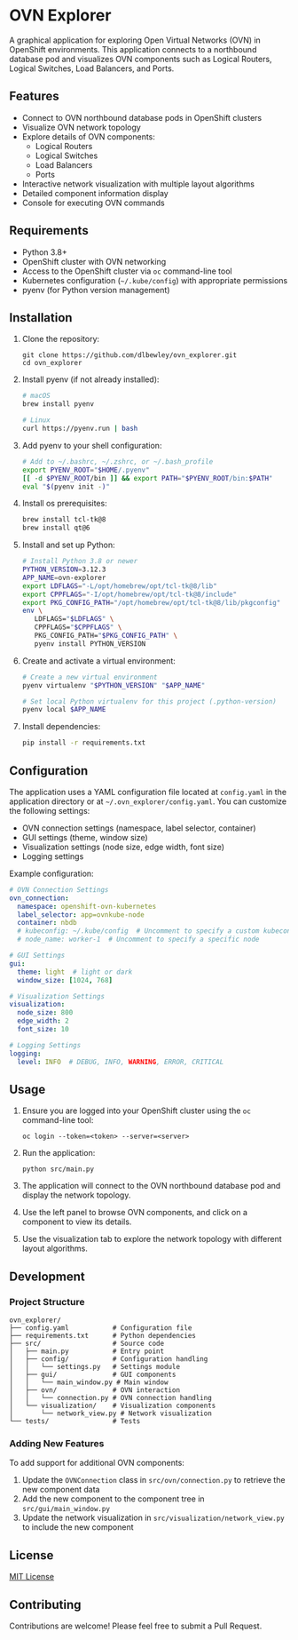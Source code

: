 # OVN Explorer

A graphical application for exploring Open Virtual Networks (OVN) in OpenShift environments. This application connects to a northbound database pod and visualizes OVN components such as Logical Routers, Logical Switches, Load Balancers, and Ports.

## Features

- Connect to OVN northbound database pods in OpenShift clusters
- Visualize OVN network topology
- Explore details of OVN components:
  - Logical Routers
  - Logical Switches
  - Load Balancers
  - Ports
- Interactive network visualization with multiple layout algorithms
- Detailed component information display
- Console for executing OVN commands

## Requirements

- Python 3.8+
- OpenShift cluster with OVN networking
- Access to the OpenShift cluster via `oc` command-line tool
- Kubernetes configuration (`~/.kube/config`) with appropriate permissions
- pyenv (for Python version management)

## Installation

1. Clone the repository:
   ```
   git clone https://github.com/dlbewley/ovn_explorer.git
   cd ovn_explorer
   ```

2. Install pyenv (if not already installed):
   ```bash
   # macOS
   brew install pyenv

   # Linux
   curl https://pyenv.run | bash
   ```

3. Add pyenv to your shell configuration:
   ```bash
   # Add to ~/.bashrc, ~/.zshrc, or ~/.bash_profile
   export PYENV_ROOT="$HOME/.pyenv"
   [[ -d $PYENV_ROOT/bin ]] && export PATH="$PYENV_ROOT/bin:$PATH"
   eval "$(pyenv init -)"
   ```

4. Install os prerequisites:
   ```bash
   brew install tcl-tk@8
   brew install qt@6
   ```

5. Install and set up Python:
   ```bash
   # Install Python 3.8 or newer
   PYTHON_VERSION=3.12.3
   APP_NAME=ovn-explorer
   export LDFLAGS="-L/opt/homebrew/opt/tcl-tk@8/lib"
   export CPPFLAGS="-I/opt/homebrew/opt/tcl-tk@8/include"
   export PKG_CONFIG_PATH="/opt/homebrew/opt/tcl-tk@8/lib/pkgconfig"
   env \
      LDFLAGS="$LDFLAGS" \
      CPPFLAGS="$CPPFLAGS" \
      PKG_CONFIG_PATH="$PKG_CONFIG_PATH" \
      pyenv install PYTHON_VERSION
   
   ```

6. Create and activate a virtual environment:
   ```bash
   # Create a new virtual environment
   pyenv virtualenv "$PYTHON_VERSION" "$APP_NAME"
   
   # Set local Python virtualenv for this project (.python-version)
   pyenv local $APP_NAME
   ```

7. Install dependencies:
   ```bash
   pip install -r requirements.txt
   ```

## Configuration

The application uses a YAML configuration file located at `config.yaml` in the application directory or at `~/.ovn_explorer/config.yaml`. You can customize the following settings:

- OVN connection settings (namespace, label selector, container)
- GUI settings (theme, window size)
- Visualization settings (node size, edge width, font size)
- Logging settings

Example configuration:

```yaml
# OVN Connection Settings
ovn_connection:
  namespace: openshift-ovn-kubernetes
  label_selector: app=ovnkube-node
  container: nbdb
  # kubeconfig: ~/.kube/config  # Uncomment to specify a custom kubeconfig path
  # node_name: worker-1  # Uncomment to specify a specific node

# GUI Settings
gui:
  theme: light  # light or dark
  window_size: [1024, 768]

# Visualization Settings
visualization:
  node_size: 800
  edge_width: 2
  font_size: 10

# Logging Settings
logging:
  level: INFO  # DEBUG, INFO, WARNING, ERROR, CRITICAL
```

## Usage

1. Ensure you are logged into your OpenShift cluster using the `oc` command-line tool:
   ```
   oc login --token=<token> --server=<server>
   ```

2. Run the application:
   ```
   python src/main.py
   ```

3. The application will connect to the OVN northbound database pod and display the network topology.

4. Use the left panel to browse OVN components, and click on a component to view its details.

5. Use the visualization tab to explore the network topology with different layout algorithms.

## Development

### Project Structure

```
ovn_explorer/
├── config.yaml           # Configuration file
├── requirements.txt      # Python dependencies
├── src/                  # Source code
│   ├── main.py           # Entry point
│   ├── config/           # Configuration handling
│   │   └── settings.py   # Settings module
│   ├── gui/              # GUI components
│   │   └── main_window.py # Main window
│   ├── ovn/              # OVN interaction
│   │   └── connection.py # OVN connection handling
│   └── visualization/    # Visualization components
│       └── network_view.py # Network visualization
└── tests/                # Tests
```

### Adding New Features

To add support for additional OVN components:

1. Update the `OVNConnection` class in `src/ovn/connection.py` to retrieve the new component data
2. Add the new component to the component tree in `src/gui/main_window.py`
3. Update the network visualization in `src/visualization/network_view.py` to include the new component

## License

[MIT License](LICENSE)

## Contributing

Contributions are welcome! Please feel free to submit a Pull Request.
